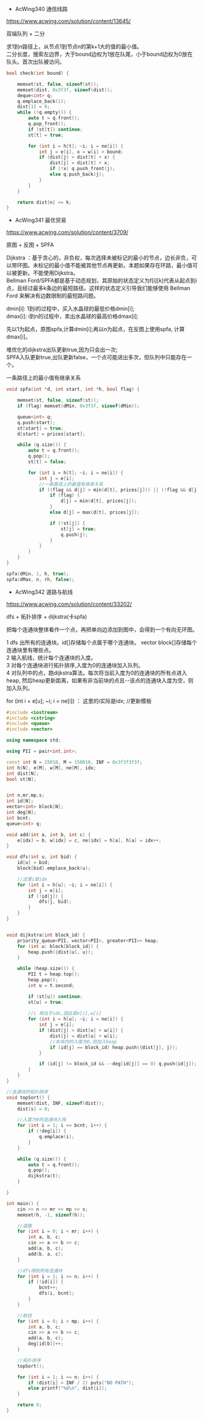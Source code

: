 - AcWing340 通信线路  

https://www.acwing.com/solution/content/13645/

双端队列 + 二分  

求1到n路径上，从节点1到节点n的第k+1大的值的最小值。      
二分长度，搜索左边界，大于bound边权为1放在队尾，小于bound边权为0放在队头。首次出队被访问。  

```cpp
bool check(int bound) {

    memset(st, false, sizeof(st));
    memset(dist, 0x3f3f, sizeof(dist));
    deque<int> q;
    q.emplace_back(1);
    dist[1] = 0;
    while (!q.empty()) {
        auto t = q.front();
        q.pop_front();
        if (st[t]) continue;
        st[t] = true;

        for (int i = h[t]; ~i; i = ne[i]) {
            int j = e[i], x = w[i] > bound;
            if (dist[j] > dist[t] + x) {
                dist[j] = dist[t] + x;
                if (!x) q.push_front(j);
                else q.push_back(j);
            }
        }
    }

    return dist[n] <= k;
}
```


- AcWing341 最优贸易     

https://www.acwing.com/solution/content/3709/

原图 + 反图 + SPFA

Dijkstra ：基于贪心的，非负权，每次选择未被标记的最小的节点，边长非负，可以带环图。未标记的最小值不能被其他节点再更新。本题如果存在环路，最小值可以被更新。不能使用Dijkstra。      
Bellman Ford/SPFA都是基于动态规划，其原始的状态定义为f[i][k]代表从起点到i点，且经过最多k条边的最短路径。这样的状态定义引导我们能够使用 Bellman Ford 来解决有边数限制的最短路问题。     

dmin[i]: 1到i的过程中，买入水晶球的最低价格dmin[i];    
dmax[i]: i到n的过程中，卖出水晶球的最高价格dmax[i];    

先以1为起点，原图spfa,计算dmin[i];再以n为起点，在反图上使用spfa, 计算dmax[i]。

堆优化的dijkstra出队更新true,因为只会出一次;     
SPFA入队更新true,出队更新false，一个点可能进出多次，但队列中只能存在一个。    

一条路径上的最小值有继承关系    

```cpp
void spfa(int *d, int start, int *h, bool flag) {

    memset(st, false, sizeof(st));
    if (flag) memset(dMin, 0x3f3f, sizeof(dMin));

    queue<int> q;
    q.push(start);
    st[start] = true;
    d[start] = prices[start];

    while (q.size()) {
        auto t = q.front();
        q.pop();
        st[t] = false;

        for (int i = h[t]; ~i; i = ne[i]) {
            int j = e[i];
            //一条路径上的最值有继承关系
            if ((flag && d[j] > min(d[t], prices[j])) || (!flag && d[j] < max(d[t], prices[j]))) {
                if (flag) {
                    d[j] = min(d[t], prices[j]);
                }
                else d[j] = max(d[t], prices[j]);

                if (!st[j]) {
                    st[j] = true;
                    q.push(j);
                }
            }
        }
    }
}

spfa(dMin, 1, h, true);
spfa(dMax, n, rh, false);

```



- AcWing342 道路与航线  

https://www.acwing.com/solution/content/33202/   

dfs + 拓扑排序 + dijkstra(卡spfa)

把每个连通块整体看作一个点，再把单向边添加到图中，会得到一个有向无环图。     

1 dfs 出所有的连通块。id[]存储每个点属于哪个连通块。 vector<int> block[]存储每个连通块里有哪些点。          
2 输入航线，统计每个连通块的入度。     
3 对每个连通块进行拓扑排序,入度为0的连通块加入队列。        
4 对队列中的点，跑dijkstra算法。每次将当前入度为0的连通块的所有点进入heap, 然后heap更新距离，如果有非当前块的点且--该点的连通块入度为空，则加入队列。      


for (int i = e[u]; ~i; i = ne[i]) ： 这里的i实际是idx;  //更新模板

```cpp
#include <iostream>
#include <cstring>
#include <queue>
#include <vector>

using namespace std;

using PII = pair<int,int>;

const int N = 25010, M = 150010, INF = 0x3f3f3f3f;
int h[N], e[M], w[M], ne[M], idx;
int dist[N];
bool st[N];


int n,mr,mp,s;
int id[N];
vector<int> block[N];
int deg[N];
int bcnt;
queue<int> q;

void add(int a, int b, int c) {
    e[idx] = b, w[idx] = c, ne[idx] = h[a], h[a] = idx++;
}

void dfs(int u, int bid) {
    id[u] = bid;
    block[bid].emplace_back(u);

    //这里i是idx
    for (int i = h[u]; ~i; i = ne[i]) {
        int j = e[i];
        if (!id[j]) {
            dfs(j, bid);
        }
    }
}


void dijkstra(int block_id) {
    priority_queue<PII, vector<PII>, greater<PII>> heap;
    for (int u: block[block_id]) {
        heap.push({dist[u], u});
    }

    while (heap.size()) {
        PII t = heap.top();
        heap.pop();
        int u = t.second;

        if (st[u]) continue;
        st[u] = true;
        
        //i 相当于idx,因此是e[i],w[i]
        for (int i = h[u]; ~i; i = ne[i]) {
            int j = e[i];
            if (dist[j] > dist[u] + w[i]) {
                dist[j] = dist[u] + w[i];
                //本块内的入度为0,则加入heap
                if (id[j] == block_id) heap.push({dist[j], j});
            }

            if (id[j] != block_id && --deg[id[j]] == 0) q.push(id[j]); //连通块id加入队列
        }
    }
}

//连通块的拓扑排序
void topSort() {
    memset(dist, INF, sizeof(dist));
    dist[s] = 0;

    //入度为0的连通块入栈
    for (int i = 1; i <= bcnt; i++) {
        if (!deg[i]) {
            q.emplace(i);
        }
    }

    while (q.size()) {
        auto t = q.front();
        q.pop();
        dijkstra(t);
    }

}

int main() {
    cin >> n >> mr >> mp >> s;
    memset(h, -1, sizeof(h));

    //道路
    for (int i = 0; i < mr; i++) {
        int a, b, c;
        cin >> a >> b >> c;
        add(a, b, c);
        add(b, a, c);
    }

    //dfs得到所有连通块
    for (int i = 1; i <= n; i++) {
        if (!id[i]) {
            bcnt++;
            dfs(i, bcnt);
        }
    }

    //航线
    for (int i = 0; i < mp; i++) {
        int a, b, c;
        cin >> a >> b >> c;
        add(a, b, c);
        deg[id[b]]++;
    }

    //拓扑排序
    topSort();

    for (int i = 1; i <= n; i++) {
        if (dist[i] > INF / 2) puts("NO PATH");
        else printf("%d\n", dist[i]);
    }

    return 0;
}

```

